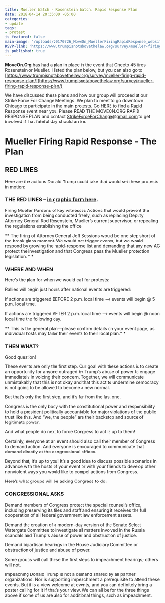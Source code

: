 ```yaml
---
title: Mueller Watch - Rosenstein Watch. Rapid Response Plan
date: 2018-04-14 20:35:00 -05:00
categories:
- update
tags:
- protest
is featured: false
main-image: "/uploads/20170726_MoveOn_MuellerFiringRapidResponse_website_banner.png"
RSVP-link: 'https://www.trumpisnotabovethelaw.org/survey/mueller-firing-rapid-response-plan/ '
is published: true
---
```


**MoveOn.Org** has had a plan in place in the event that Cheeto 45 fires Rosenstein or Mueller.  I listed the plan below, but you can also go to [https://www.trumpisnotabovethelaw.org/survey/mueller-firing-rapid-response-plan/](https://www.trumpisnotabovethelaw.org/survey/mueller-firing-rapid-response-plan/)

We have discussed these plans and how our group will proceed at our Strike Force For Change Meetings. We plan to meet to go downtown Chicago to participate in the main protests. Go [HERE](https://act.moveon.org/event/mueller-firing-rapid-response-events/search/) to find a Rapid Response event near you. Please READ THE MOVEON.ORG RAPID RESPONSE PLAN and contact StrikeForceForChange@gmail.com to get involved if that fateful day should arrive. 

# Mueller Firing Rapid Response - The Plan
 

## RED LINES

Here are the actions Donald Trump could take that would set these protests in motion:

### THE RED LINES – [in graphic form here](https://s3.amazonaws.com/s3.moveon.org/images/TrumpRussia_RedLines.png).

Firing Mueller
Pardons of key witnesses
Actions that would prevent the investigation from being conducted freely, such as replacing Deputy Attorney General Rod Rosenstein, Mueller’s current supervisor, or repealing the regulations establishing the office

** The firing of Attorney General Jeff Sessions would be one step short of the break glass moment. We would not trigger events, but we would respond by growing the rapid-response list and demanding that any new AG protect the investigation and that Congress pass the Mueller protection legislation. * *

 

### WHERE AND WHEN

Here’s the plan for when we would call for protests:

Rallies will begin just hours after national events are triggered:

If actions are triggered BEFORE 2 p.m. local time —> events will begin @ 5 p.m. local time.

If actions are triggered AFTER 2 p.m. local time —> events will begin @ noon local time the following day.

** This is the general plan—please confirm details on your event page, as individual hosts may tailor their events to their local plan.* *

 

### THEN WHAT?

Good question!

These events are only the first step. Our goal with these actions is to create an opportunity for anyone outraged by Trump’s abuse of power to engage immediately in voicing their concern. Together, we will communicate unmistakably that this is not okay and that this act to undermine democracy is not going to be allowed to become a new normal.

But that’s only the first step, and it’s far from the last one.

Congress is the only body with the constitutional power and responsibility to hold a president politically accountable for major violations of the public trust like this. And “we, the people” are their backstop and source of legitimate power.

And what people do next to force Congress to act is up to them!

Certainly, everyone at an event should also call their member of Congress to demand action. And everyone is encouraged to communicate that demand directly at the congressional offices.

Beyond that, it’s up to you! It’s a good idea to discuss possible scenarios in advance with the hosts of your event or with your friends to develop other nonviolent ways you would like to compel actions from Congress. 

Here’s what groups will be asking Congress to do:

 

### CONGRESSIONAL ASKS

Demand members of Congress protect the special counsel’s office, including preserving its files and staff and ensuring it receives the full cooperation of all federal government law enforcement assets.

Demand the creation of a modern-day version of the Senate Select Watergate Committee to investigate all matters involved in the Russia scandals and Trump's abuse of power and obstruction of justice.

Demand bipartisan hearings in the House Judiciary Committee on obstruction of justice and abuse of power.

Some groups will call these the first steps to impeachment hearings; others will not.

Impeaching Donald Trump is not a demand shared by all partner organizations. Nor is supporting impeachment a prerequisite to attend these events. But it is a view welcome at events, and you can definitely bring a poster calling for it if that’s your view. We can all be for the three things above if some of us are also for additional things, such as impeachment.